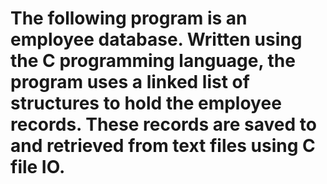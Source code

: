 # The following program is an employee database. Written using the C programming language, the program uses a linked list of structures to hold the employee records. These records are saved to and retrieved from text files using C file IO. 
